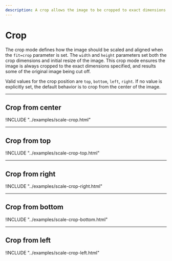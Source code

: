 ```yaml
---
description: A crop allows the image to be cropped to exact dimensions from a set location, whilst cutting off some of the original image.
---
```

# Crop

The crop mode defines how the image should be scaled and aligned when the `fit=crop` parameter is set. The `width` and `height` parameters set both the crop dimensions and initial resize of the image. This crop mode ensures the image is always cropped to the exact dimensions specified, and results some of the original image being cut off.

Valid values for the crop position are `top`, `bottom`, `left`, `right`. If no value is explicitly set, the default behavior is to crop from the center of the image.


---

## Crop from center

!INCLUDE "../examples/scale-crop.html"

---

## Crop from top

!INCLUDE "../examples/scale-crop-top.html"

---

## Crop from right

!INCLUDE "../examples/scale-crop-right.html"

---

## Crop from bottom

!INCLUDE "../examples/scale-crop-bottom.html"

---

## Crop from left

!INCLUDE "../examples/scale-crop-left.html"